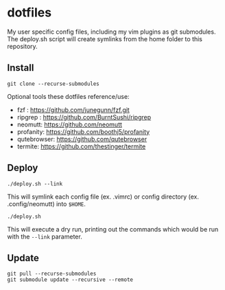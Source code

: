 # dotfiles
My user specific config files, including my vim plugins as git submodules. The deploy.sh script will create symlinks from the home folder to this repository.

## Install

```
git clone --recurse-submodules
```

Optional tools these dotfiles reference/use:
- fzf : https://github.com/junegunn/fzf.git
- ripgrep : https://github.com/BurntSushi/ripgrep
- neomutt: https://github.com/neomutt
- profanity: https://github.com/boothj5/profanity
- qutebrowser: https://github.com/qutebrowser
- termite: https://github.com/thestinger/termite

## Deploy

```
./deploy.sh --link
```

This will symlink each config file (ex. .vimrc) or config directory (ex. .config/neomutt) into `$HOME`.

```
./deploy.sh
```

This will execute a dry run, printing out the commands which would be run with the `--link` parameter.

## Update

```
git pull --recurse-submodules
git submodule update --recursive --remote
```
